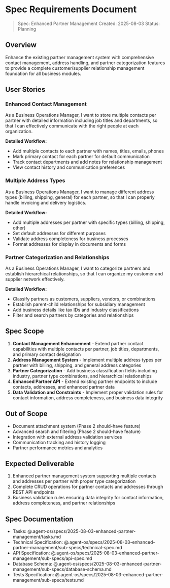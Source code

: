 # Spec Requirements Document

> Spec: Enhanced Partner Management
> Created: 2025-08-03
> Status: Planning

## Overview

Enhance the existing partner management system with comprehensive contact management, address handling, and partner categorization features to provide a complete customer/supplier relationship management foundation for all business modules.

## User Stories

### Enhanced Contact Management

As a Business Operations Manager, I want to store multiple contacts per partner with detailed information including job titles and departments, so that I can effectively communicate with the right people at each organization.

**Detailed Workflow:**
- Add multiple contacts to each partner with names, titles, emails, phones
- Mark primary contact for each partner for default communication
- Track contact departments and add notes for relationship management
- View contact history and communication preferences

### Multiple Address Types

As a Business Operations Manager, I want to manage different address types (billing, shipping, general) for each partner, so that I can properly handle invoicing and delivery logistics.

**Detailed Workflow:**
- Add multiple addresses per partner with specific types (billing, shipping, other)
- Set default addresses for different purposes
- Validate address completeness for business processes
- Format addresses for display in documents and forms

### Partner Categorization and Relationships

As a Business Operations Manager, I want to categorize partners and establish hierarchical relationships, so that I can organize my customer and supplier network effectively.

**Detailed Workflow:**
- Classify partners as customers, suppliers, vendors, or combinations
- Establish parent-child relationships for subsidiary management
- Add business details like tax IDs and industry classifications
- Filter and search partners by categories and relationships

## Spec Scope

1. **Contact Management Enhancement** - Extend partner contact capabilities with multiple contacts per partner, job titles, departments, and primary contact designation
2. **Address Management System** - Implement multiple address types per partner with billing, shipping, and general address categories
3. **Partner Categorization** - Add business classification fields including industry, partner type combinations, and hierarchical relationships
4. **Enhanced Partner API** - Extend existing partner endpoints to include contacts, addresses, and enhanced partner data
5. **Data Validation and Constraints** - Implement proper validation rules for contact information, address completeness, and business data integrity

## Out of Scope

- Document attachment system (Phase 2 should-have feature)
- Advanced search and filtering (Phase 2 should-have feature)
- Integration with external address validation services
- Communication tracking and history logging
- Partner performance metrics and analytics

## Expected Deliverable

1. Enhanced partner management system supporting multiple contacts and addresses per partner with proper type categorization
2. Complete CRUD operations for partner contacts and addresses through REST API endpoints
3. Business validation rules ensuring data integrity for contact information, address completeness, and partner relationships

## Spec Documentation

- Tasks: @.agent-os/specs/2025-08-03-enhanced-partner-management/tasks.md
- Technical Specification: @.agent-os/specs/2025-08-03-enhanced-partner-management/sub-specs/technical-spec.md
- API Specification: @.agent-os/specs/2025-08-03-enhanced-partner-management/sub-specs/api-spec.md
- Database Schema: @.agent-os/specs/2025-08-03-enhanced-partner-management/sub-specs/database-schema.md
- Tests Specification: @.agent-os/specs/2025-08-03-enhanced-partner-management/sub-specs/tests.md